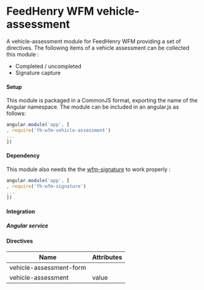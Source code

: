 # FeedHenry WFM vehicle-assessment

A vehicle-assessment module for FeedHenry WFM providing a set of directives. The following items of a vehicle assessment can be collected this module :
- Completed / uncompleted
- Signature capture

#### Setup
This module is packaged in a CommonJS format, exporting the name of the Angular namespace.  The module can be included in an angular.js as follows:

```javascript
angular.module('app', [
, require('fh-wfm-vehicle-assessment')
...
])
```

#### Dependency

This module also needs the the [wfm-signature](https://github.com/feedhenry-staff/wfm-signature) to work properly :
```javascript
angular.module('app', [
, require('fh-wfm-signature')
...
])
```


#### Integration

##### Angular service

#### Directives

| Name | Attributes |
| ---- | ----------- |
| vehicle-assessment-form | |
| vehicle-assessment | value |
